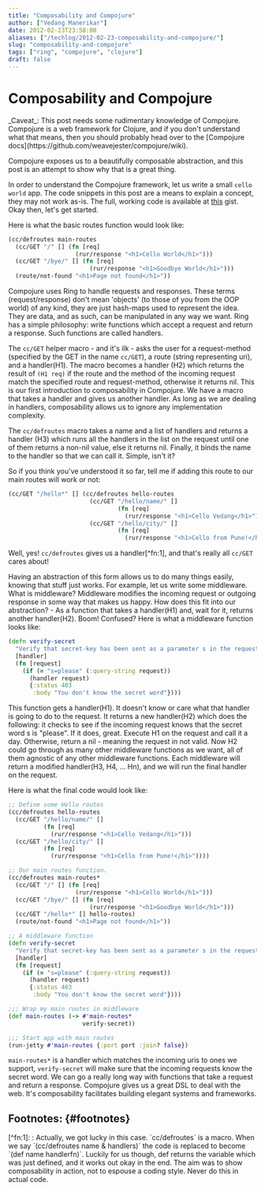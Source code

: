 ```yaml
---
title: "Composability and Compojure"
author: ["Vedang Manerikar"]
date: 2012-02-23T23:58:00
aliases: ["/techlog/2012-02-23-composability-and-compojure/"]
slug: "composability-and-compojure"
tags: ["ring", "compojure", "clojure"]
draft: false
---
```


<div class="ox-neuron-main">
<div class="ox-neuron-article">
<h1 class="ox-neuron-article-heading">Composability and Compojure</h1>
<div class="ox-neuron-article-contents">
_Caveat_: This post needs some rudimentary knowledge of Compojure. Compojure is a web framework for Clojure, and if you don't understand what that means, then you should probably head over to the [Compojure docs](https://github.com/weavejester/compojure/wiki).

Compojure exposes us to a beautifully <span class="underline">composable</span> abstraction, and this post is an attempt to show why that is a great thing.

<!--more-->

In order to understand the Compojure framework, let us write a small `cello world` app. The code snippets in this post are a means to explain a concept, they may not work as-is. The full, working code is available at [this](https://gist.github.com/1893532/) gist. Okay then, let's get started.

Here is what the basic routes function would look like:

```clojure
(cc/defroutes main-routes
  (cc/GET "/" [] (fn [req]
                   (rur/response "<h1>Cello World</h1>")))
  (cc/GET "/bye/" [] (fn [req]
                       (rur/response "<h1>Goodbye World</h1>")))
  (route/not-found "<h1>Page not found</h1>"))
```

Compojure uses Ring to handle requests and responses. These terms (request/response) don't mean 'objects' (to those of you from the OOP world) of any kind, they are just hash-maps used to <span class="underline">represent</span> the idea. They are data, and as such, can be manipulated in any way we want. Ring has a simple philosophy: write functions which accept a request and return a response. Such functions are called <span class="underline">handlers</span>.

The `cc/GET` helper macro - and it's ilk - asks the user for a request-method (specified by the GET in the name `cc/GET`), a route (string representing uri), and a handler(H1). The macro becomes a handler (H2) which returns the result of `(H1 req)` if the route and the method of the incoming request match the specified route and request-method, otherwise it returns nil. This is our first introduction to composability in Compojure. We have a macro that takes a handler and gives us another handler. As long as we are dealing in handlers, composability allows us to ignore any implementation complexity.

The `cc/defroutes` macro takes a name and a list of handlers and returns a handler (H3) which runs all the handlers in the list on the request until one of them returns a non-nil value, else it returns nil. Finally, it binds the name to the handler so that we can call it. Simple, isn't it?

So if you think you've understood it so far, tell me if adding this route to our main routes will work or not:

```clojure
(cc/GET "/hello*" [] (cc/defroutes hello-routes
                       (cc/GET "/hello/name/" []
                               (fn [req]
                                 (rur/response "<h1>Cello Vedang</h1>")))
                       (cc/GET "/hello/city/" []
                               (fn [req]
                                 (rur/response "<h1>Cello from Pune!</h1>")))))
```

Well, yes! `cc/defroutes` gives us a handler[^fn:1], and that's really all `cc/GET` cares about!

Having an abstraction of this form allows us to do many things easily, knowing that stuff <span class="underline">just works</span>. For example, let us write some <span class="underline">middleware</span>. What is middleware? Middleware modifies the incoming request or outgoing response in some way that makes us happy. How does this fit into our abstraction? - As a function that takes a handler(H1) and, wait for it, returns another handler(H2). Boom! Confused? Here is what a middleware function looks like:

```clojure
(defn verify-secret
  "Verify that secret-key has been sent as a parameter s in the request"
  [handler]
  (fn [request]
    (if (= "s=please" (:query-string request))
      (handler request)
      {:status 403
       :body "You don't know the secret word"})))
```

This function gets a handler(H1). It doesn't know or care what that handler is going to do to the request. It returns a new handler(H2) which does the following: it checks to see if the incoming request knows that the secret word s is "please". If it does, great. Execute H1 on the request and call it a day. Otherwise, return a nil - meaning the request in not valid. Now H2 could go through as many other middleware functions as we want, all of them agnostic of any other middleware functions. Each middleware will return a modified handler(H3, H4, ... Hn), and we will run the final handler on the request.

Here is what the final code would look like:

```clojure
;; Define some Hello routes
(cc/defroutes hello-routes
  (cc/GET "/hello/name/" []
          (fn [req]
            (rur/response "<h1>Cello Vedang</h1>")))
  (cc/GET "/hello/city/" []
          (fn [req]
            (rur/response "<h1>Cello from Pune!</h1>"))))

;; Our main routes function.
(cc/defroutes main-routes*
  (cc/GET "/" [] (fn [req]
                   (rur/response "<h1>Cello World</h1>")))
  (cc/GET "/bye/" [] (fn [req]
                       (rur/response "<h1>Goodbye World</h1>")))
  (cc/GET "/hello*" [] hello-routes)
  (route/not-found "<h1>Page not found</h1>"))

;; A middleware function
(defn verify-secret
  "Verify that secret-key has been sent as a parameter s in the request"
  [handler]
  (fn [request]
    (if (= "s=please" (:query-string request))
      (handler request)
      {:status 403
       :body "You don't know the secret word"})))

;;; Wrap my main routes in middleware
(def main-routes (-> #'main-routes*
                     verify-secret))

;;; Start app with main routes
(run-jetty #'main-routes {:port port :join? false})
```

`main-routes*` is a handler which matches the incoming uris to ones we support, `verify-secret` will make sure that the incoming requests know the secret word. We can go a really long way with functions that take a request and return a response. Compojure gives us a great DSL to deal with the web. It's composability facilitates building elegant systems and frameworks.


## Footnotes: {#footnotes}

</div>
</div>
<div class="ox-neuron-footnotes">
<div class="ox-neuron-footnotes-contents">
[^fn:1]: : Actually, we got lucky in this case. `cc/defroutes` is a macro. When we say `(cc/defroutes name & handlers)` the code is replaced to become `(def name handlerfn)`. Luckily for us though, def returns the variable which was just defined, and it works out okay in the end. The aim was to show composability in action, not to espouse a coding style. Never do this in actual code.
</div>
</div>
</div>
